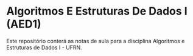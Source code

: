 # Algoritmos E Estruturas De Dados I (AED1)

Este repositório conterá as notas de aula para a disciplina Algoritmos e Estruturas de Dados I - UFRN.
